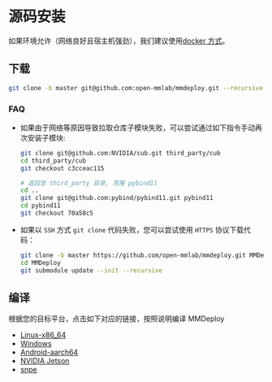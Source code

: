# 源码安装

如果环境允许（网络良好且宿主机强劲），我们建议使用[docker 方式](build_from_docker.md)。

## 下载

```bash
git clone -b master git@github.com:open-mmlab/mmdeploy.git --recursive
```

### FAQ

- 如果由于网络等原因导致拉取仓库子模块失败，可以尝试通过如下指令手动再次安装子模块:

  ```bash
  git clone git@github.com:NVIDIA/cub.git third_party/cub
  cd third_party/cub
  git checkout c3cceac115

  # 返回至 third_party 目录, 克隆 pybind11
  cd ..
  git clone git@github.com:pybind/pybind11.git pybind11
  cd pybind11
  git checkout 70a58c5
  ```

- 如果以 `SSH` 方式 `git clone` 代码失败，您可以尝试使用 `HTTPS` 协议下载代码：

  ```bash
  git clone -b master https://github.com/open-mmlab/mmdeploy.git MMDeploy
  cd MMDeploy
  git submodule update --init --recursive


  ```

## 编译

根据您的目标平台，点击如下对应的链接，按照说明编译 MMDeploy

- [Linux-x86_64](linux-x86_64.md)
- [Windows](windows.md)
- [Android-aarch64](android.md)
- [NVIDIA Jetson](jetsons.md)
- [snpe](snpe.md)

